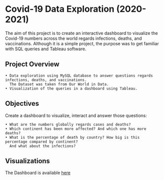 # Covid-19 Data Exploration (2020-2021)
The aim of this project is to create an interactive dashboard to visualize the Covid-19 numbers across the world regards infections, deaths, and vaccinations. 
Although it is a simple project, the purpose was to get familiar with SQL queries and Tableau software. 

## Project Overview
    • Data exploration using MySQL database to answer questions regards infections, deaths, and vaccinations. 
      The Dataset was taken from Our World in Data.
    • Visualization of the queries in a dashboard using Tableau.

## Objectives

Create a dashboard to visualize, interact and answer those questions:

    • What are the numbers globally regards cases and deaths?
    • Which continent has been more affected? And which one has more deaths?
    • What is the percentage of death by country? How big is this percentage compared by continent? 
      And what about the infections?

## Visualizations
The Dashboard is available [here]([https://www.google.com](https://github.com/sarahbran/Covid19DataExploration/blob/main/Tableau%20Dashboard%20(World%20Covid%20Data).png)https://github.com/sarahbran/Covid19DataExploration/blob/main/Tableau%20Dashboard%20(World%20Covid%20Data).png)

